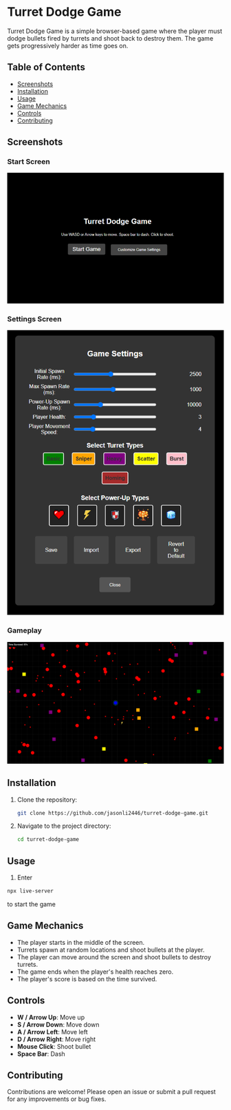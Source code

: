 # Turret Dodge Game

Turret Dodge Game is a simple browser-based game where the player must dodge bullets fired by turrets and shoot back to destroy them. The game gets progressively harder as time goes on.

## Table of Contents

- [Screenshots](#screenshots)
- [Installation](#installation)
- [Usage](#usage)
- [Game Mechanics](#game-mechanics)
- [Controls](#controls)
- [Contributing](#contributing)

## Screenshots

### Start Screen

![Start Screen](assets/images/screenshots/start.png)

### Settings Screen

![Settings Screen](assets/images/screenshots/settings.png)

### Gameplay

![Gameplay](assets/images/screenshots/gameplay.png)

## Installation

1. Clone the repository:
   ```sh
   git clone https://github.com/jasonli2446/turret-dodge-game.git
   ```
2. Navigate to the project directory:
   ```sh
   cd turret-dodge-game
   ```

## Usage

1. Enter

```sh
npx live-server
```

to start the game

## Game Mechanics

- The player starts in the middle of the screen.
- Turrets spawn at random locations and shoot bullets at the player.
- The player can move around the screen and shoot bullets to destroy turrets.
- The game ends when the player's health reaches zero.
- The player's score is based on the time survived.

## Controls

- **W / Arrow Up**: Move up
- **S / Arrow Down**: Move down
- **A / Arrow Left**: Move left
- **D / Arrow Right**: Move right
- **Mouse Click**: Shoot bullet
- **Space Bar**: Dash

## Contributing

Contributions are welcome! Please open an issue or submit a pull request for any improvements or bug fixes.
